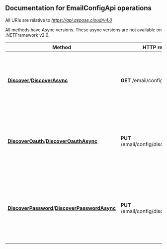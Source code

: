 
## Documentation for EmailConfigApi operations

All URIs are relative to *https://api.aspose.cloud/v4.0*

All methods have Async versions. These async versions are not available on .NETFramework v2.0.

Method | HTTP request | Description
------------- | ------------- | -------------
[**Discover**](EmailConfigApi.md#Discover)/[**DiscoverAsync**](EmailConfigApi.md#DiscoverAsync)| **GET** /email/config/discover| Discover email accounts by email address. Does not validate discovered accounts.             
[**DiscoverOauth**](EmailConfigApi.md#DiscoverOauth)/[**DiscoverOauthAsync**](EmailConfigApi.md#DiscoverOauthAsync)| **PUT** /email/config/discover/oauth| Discover email accounts by email address. Validates discovered accounts using OAuth 2.0.             
[**DiscoverPassword**](EmailConfigApi.md#DiscoverPassword)/[**DiscoverPasswordAsync**](EmailConfigApi.md#DiscoverPasswordAsync)| **PUT** /email/config/discover/password| Discover email accounts by email address. Validates discovered accounts using login and password.             

